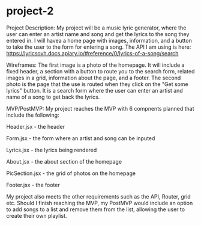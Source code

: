# project-2

Project Description: 
My project will be a music lyric generator, where the user can enter an artist name and song and get the lyrics to the song they entered in. I will havea a home page with images, information, and a button to take the user to the form for entering a song. The API I am using is here: https://lyricsovh.docs.apiary.io/#reference/0/lyrics-of-a-song/search

Wireframes: 
The first image is a photo of the homepage. It will include a fixed header, a section with a button to route you to the search form, related images in a grid, information about the page, and a footer. The second photo is the page that the use is routed when they click on the "Get some lyrics" button. It is a search form where the user can enter an artist and name of a song to get back the lyrics.

MVP/PostMVP:
My project reaches the MVP with 6 compnents planned that include the following: 

Header.jsx - the header 

Form.jsx - the form where an artist and song can be inputed 

Lyrics.jsx - the lyrics being rendered

About.jsx - the about section of the homepage

PicSection.jsx - the grid of photos on the homepage

Footer.jsx - the footer 

My project also meets the other requirements such as the API, Router, grid etc. Should I finish reaching the MVP, my PostMVP would include an option to add songs to a list and remove them from the list, allowing the user to create their own playlist. 

